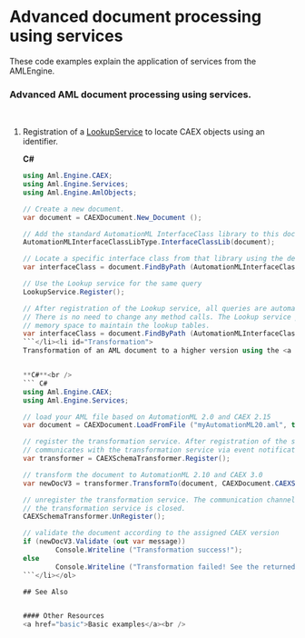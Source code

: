 # Advanced document processing using services

These code examples explain the application of services from the AMLEngine.



### Advanced AML document processing using services.
&nbsp;<ol><li id="Loading">
Registration of a <a href="T_Aml_Engine_Services_LookupService">LookupService</a> to locate CAEX objects using an identifier.


**C#**<br />
``` C#
using Aml.Engine.CAEX;
using Aml.Engine.Services;
using Aml.Engine.AmlObjects;

// Create a new document.
var document = CAEXDocument.New_Document ();

// Add the standard AutomationML InterfaceClass library to this document.
AutomationMLInterfaceClassLibType.InterfaceClassLib(document);

// Locate a specific interface class from that library using the default query service.
var interfaceClass = document.FindByPath (AutomationMLInterfaceClassLib.InterlockingVariableInterface);

// Use the Lookup service for the same query
LookupService.Register();

// After registration of the Lookup service, all queries are automatically transferred to the Lookup service.
// There is no need to change any method calls. The Lookup service performs faster but needs additional
// memory space to maintain the lookup tables.
var interfaceClass = document.FindByPath (AutomationMLInterfaceClassLib.InterlockingVariableInterface);
```</li><li id="Transformation">
Transformation of an AML document to a higher version using the <a href="T_Aml_Engine_Services_CAEXSchemaTransformer">CAEXSchemaTransformer</a>.


**C#**<br />
``` C#
using Aml.Engine.CAEX;
using Aml.Engine.Services;

// load your AML file based on AutomationML 2.0 and CAEX 2.15
var document = CAEXDocument.LoadFromFile ("myAutomationML20.aml", true);

// register the transformation service. After registration of the service, the AMLEngine
// communicates with the transformation service via event notification.
var transformer = CAEXSchemaTransformer.Register();

// transform the document to AutomationML 2.10 and CAEX 3.0
var newDocV3 = transformer.TransformTo(document, CAEXDocument.CAEXSchema.CAEX3_0);

// unregister the transformation service. The communication channel between the AMLEngine and
// the transformation service is closed.
CAEXSchemaTransformer.UnRegister();

// validate the document according to the assigned CAEX version
if (newDocV3.Validate (out var message))
        Console.Writeline ("Transformation success!");
else
        Console.Writeline ("Transformation failed! See the returned message for details.");
```</li></ol>

## See Also


#### Other Resources
<a href="basic">Basic examples</a><br />